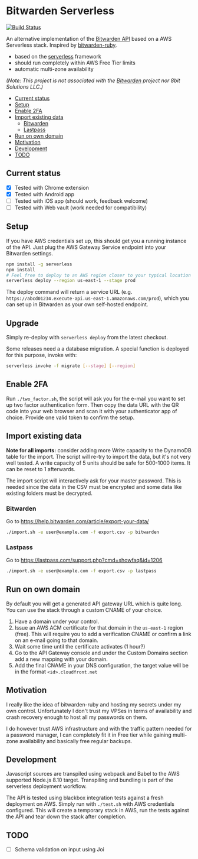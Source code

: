 # Bitwarden Serverless

[![Build Status](https://travis-ci.org/vvondra/bitwarden-serverless.svg?branch=master)](https://travis-ci.org/vvondra/bitwarden-serverless)

An alternative implementation of the [Bitwarden API](https://github.com/bitwarden/core) based on a AWS Serverless stack. Inspired by [bitwarden-ruby](https://github.com/jcs/bitwarden-ruby).

  - based on the [serverless](https://serverless.com/) framework
  - should run completely within AWS Free Tier limits
  - automatic multi-zone availability

*(Note: This project is not associated with the [Bitwarden](https://bitwarden.com/) project nor 8bit Solutions LLC.)*

  * [Current status](#current-status)
  * [Setup](#setup)
  * [Enable 2FA](#enable-2fa)
  * [Import existing data](#import-existing-data)
    + [Bitwarden](#bitwarden)
    + [Lastpass](#lastpass)
  * [Run on own domain](#run-on-own-domain)
  * [Motivation](#motivation)
  * [Development](#development)
  * [TODO](#todo)

## Current status

- [x] Tested with Chrome extension
- [x] Tested with Android app
- [ ] Tested with iOS app (should work, feedback welcome)
- [ ] Tested with Web vault (work needed for compatibility)

## Setup

If you have AWS credentials set up, this should get you a running instance of the API. Just plug the AWS Gateway Service endpoint into your Bitwarden settings.

```bash
npm install -g serverless
npm install
# Feel free to deploy to an AWS region closer to your typical location
serverless deploy --region us-east-1 --stage prod
```

The deploy command will return a service URL (e.g. `https://abcd01234.execute-api.us-east-1.amazonaws.com/prod`), which you can set up in Bitwarden as your own self-hosted endpoint.

## Upgrade

Simply re-deploy with `serverless deploy` from the latest checkout.

Some releases need a a database migration. A special function is deployed for this purpose, invoke with:
```bash
serverless invoke -f migrate [--stage] [--region]
```

## Enable 2FA

Run `./two_factor.sh`, the script will ask you for the e-mail you want to set up two factor authentication form. Then copy the data URL with the QR code into your web browser and scan it with your authenticator app of choice. Provide one valid token to confirm the setup.

## Import existing data

**Note for all imports:** consider adding more Write capacity to the DynamoDB table for the import. The script will re-try to import the data, but it's not very well tested. A write capacity of 5 units should be safe for 500-1000 items. It can be reset to 1 afterwards.

The import script will interactively ask for your master password. This is needed since the data in the CSV must be encrypted and some data like existing folders must be decrypted.

### Bitwarden

Go to https://help.bitwarden.com/article/export-your-data/

```bash
./import.sh -e user@example.com -f export.csv -p bitwarden
```

### Lastpass

Go to https://lastpass.com/support.php?cmd=showfaq&id=1206

```bash
./import.sh -e user@example.com -f export.csv -p lastpass
```

## Run on own domain

By default you will get a generated API gateway URL which is quite long. You can use the stack through a custom CNAME of your choice.

1. Have a domain under your control.
1. Issue an AWS ACM certificate for that domain in the `us-east-1` region (free). This will require you to add a verification CNAME or confirm a link on an e-mail going to that domain.
1. Wait some time until the certificate activates (1 hour?)
1. Go to the API Gateway console and under the Custom Domains section add a new mapping with your domain.
1. Add the final CNAME in your DNS configuration, the target value will be in the format `<id>.cloudfront.net`

## Motivation

I really like the idea of bitwarden-ruby and hosting my secrets under my own control. Unfortunately I don't trust my VPSes in terms of availability and crash recovery enough to host all my passwords on them.

I do however trust AWS infrastructure and with the traffic pattern needed for a password manager, I can completely fit it in Free tier while gaining multi-zone availability and basically free regular backups.

## Development

Javascript sources are transpiled using webpack and Babel to the AWS supported Node.js 8.10 target. Transpiling and bundling is part of the serverless deployment workflow.

The API is tested using blackbox integration tests against a fresh deployment on AWS. Simply run with `./test.sh` with AWS credentials configured. This will create a temporary stack in AWS, run the tests against the API and tear down the stack after completion.

## TODO

- [ ] Schema validation on input using Joi
